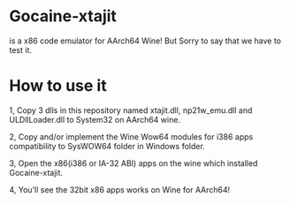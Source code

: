 # Gocaine-xtajit
is a x86 code emulator for AArch64 Wine! But Sorry to say that we have to test it.

# How to use it
1, Copy 3 dlls in this repository named xtajit.dll, np21w_emu.dll and ULDllLoader.dll to System32 on AArch64 wine.

2, Copy and/or implement the Wine Wow64 modules for i386 apps compatibility to SysWOW64 folder in Windows folder.

3, Open the x86(i386 or IA-32 ABI) apps on the wine which installed Gocaine-xtajit.

4, You'll see the 32bit x86 apps works on Wine for AArch64!
